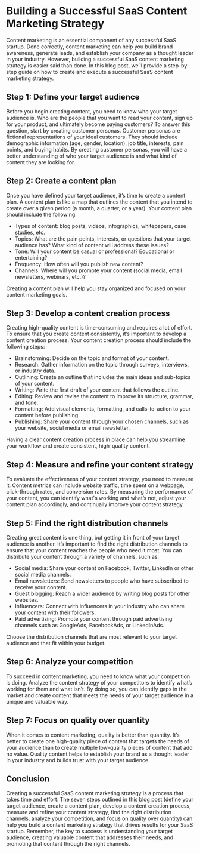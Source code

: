 # Building a Successful SaaS Content Marketing Strategy

Content marketing is an essential component of any successful SaaS startup. Done correctly, content marketing can help you build brand awareness, generate leads, and establish your company as a thought leader in your industry. However, building a successful SaaS content marketing strategy is easier said than done. In this blog post, we’ll provide a step-by-step guide on how to create and execute a successful SaaS content marketing strategy.

## Step 1: Define your target audience

Before you begin creating content, you need to know who your target audience is. Who are the people that you want to read your content, sign up for your product, and ultimately become paying customers? To answer this question, start by creating customer personas. Customer personas are fictional representations of your ideal customers. They should include demographic information (age, gender, location), job title, interests, pain points, and buying habits. By creating customer personas, you will have a better understanding of who your target audience is and what kind of content they are looking for.

## Step 2: Create a content plan

Once you have defined your target audience, it’s time to create a content plan. A content plan is like a map that outlines the content that you intend to create over a given period (a month, a quarter, or a year). Your content plan should include the following:

- Types of content: blog posts, videos, infographics, whitepapers, case studies, etc.
- Topics: What are the pain points, interests, or questions that your target audience has? What kind of content will address these issues?
- Tone: Will your content be casual or professional? Educational or entertaining?
- Frequency: How often will you publish new content?
- Channels: Where will you promote your content (social media, email newsletters, webinars, etc.)?

Creating a content plan will help you stay organized and focused on your content marketing goals.

## Step 3: Develop a content creation process

Creating high-quality content is time-consuming and requires a lot of effort. To ensure that you create content consistently, it’s important to develop a content creation process. Your content creation process should include the following steps:

- Brainstorming: Decide on the topic and format of your content. 
- Research: Gather information on the topic through surveys, interviews, or industry data.
- Outlining: Create an outline that includes the main ideas and sub-topics of your content. 
- Writing: Write the first draft of your content that follows the outline.
- Editing: Review and revise the content to improve its structure, grammar, and tone.
- Formatting: Add visual elements, formatting, and calls-to-action to your content before publishing.
- Publishing: Share your content through your chosen channels, such as your website, social media or email newsletter.

Having a clear content creation process in place can help you streamline your workflow and create consistent, high-quality content.

## Step 4: Measure and refine your content strategy

To evaluate the effectiveness of your content strategy, you need to measure it. Content metrics can include website traffic, time spent on a webpage, click-through rates, and conversion rates. By measuring the performance of your content, you can identify what's working and what’s not, adjust your content plan accordingly, and continually improve your content strategy.

## Step 5: Find the right distribution channels

Creating great content is one thing, but getting it in front of your target audience is another. It’s important to find the right distribution channels to ensure that your content reaches the people who need it most. You can distribute your content through a variety of channels, such as:

- Social media: Share your content on Facebook, Twitter, LinkedIn or other social media channels.
- Email newsletters: Send newsletters to people who have subscribed to receive your content.
- Guest blogging: Reach a wider audience by writing blog posts for other websites.
- Influencers: Connect with influencers in your industry who can share your content with their followers.
- Paid advertising: Promote your content through paid advertising channels such as GoogleAds, FacebookAds, or LinkedInAds.

Choose the distribution channels that are most relevant to your target audience and that fit within your budget.

## Step 6: Analyze your competition

To succeed in content marketing, you need to know what your competition is doing. Analyze the content strategy of your competitors to identify what’s working for them and what isn’t. By doing so, you can identify gaps in the market and create content that meets the needs of your target audience in a unique and valuable way.

## Step 7: Focus on quality over quantity

When it comes to content marketing, quality is better than quantity. It’s better to create one high-quality piece of content that targets the needs of your audience than to create multiple low-quality pieces of content that add no value. Quality content helps to establish your brand as a thought leader in your industry and builds trust with your target audience.

## Conclusion

Creating a successful SaaS content marketing strategy is a process that takes time and effort. The seven steps outlined in this blog post (define your target audience, create a content plan, develop a content creation process, measure and refine your content strategy, find the right distribution channels, analyze your competition, and focus on quality over quantity) can help you build a content marketing strategy that drives results for your SaaS startup. Remember, the key to success is understanding your target audience, creating valuable content that addresses their needs, and promoting that content through the right channels.